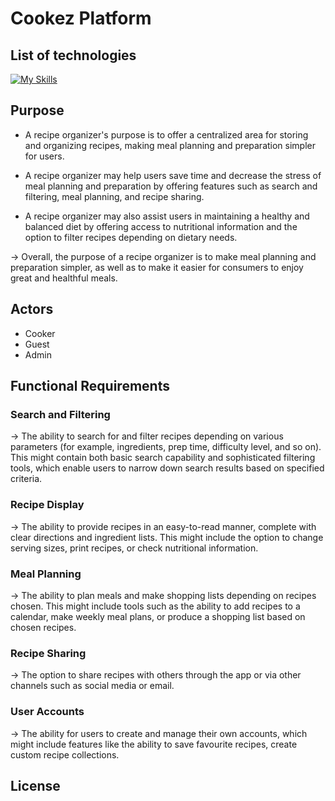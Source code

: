 # Cookez Platform


## List of technologies
[![My Skills](https://skills.thijs.gg/icons?i=js,html,css,cs,dotnet,firebase,github,jquery,visualstudio,azure)](https://skills.thijs.gg)

## Purpose

+ A recipe organizer's purpose is to offer a centralized area for storing and organizing recipes, making meal planning and preparation simpler for users.

+ A recipe organizer may help users save time and decrease the stress of meal planning and preparation by offering features such as search and filtering, meal planning, and recipe sharing.

+ A recipe organizer may also assist users in maintaining a healthy and balanced diet by offering access to nutritional information and the option to filter recipes depending on dietary needs.

-> Overall, the purpose of a recipe organizer is to make meal planning and preparation simpler, as well as to make it easier for consumers to enjoy great and healthful meals.

## Actors

+ Cooker
+ Guest
+ Admin

## Functional Requirements

### Search and Filtering

-> The ability to search for and filter recipes depending on various parameters (for example, ingredients, prep time, difficulty level, and so on). This might contain both basic search capability and sophisticated filtering tools, which enable users to narrow down search results based on specified criteria.

### Recipe Display

-> The ability to provide recipes in an easy-to-read manner, complete with clear directions and ingredient lists. This might include the option to change serving sizes, print recipes, or check nutritional information.

### Meal Planning

-> The ability to plan meals and make shopping lists depending on recipes chosen. This might include tools such as the ability to add recipes to a calendar, make weekly meal plans, or produce a shopping list based on chosen recipes.

### Recipe Sharing

-> The option to share recipes with others through the app or via other channels such as social media or email.

### User Accounts

-> The ability for users to create and manage their own accounts, which might include features like the ability to save favourite recipes, create custom recipe collections.

## License

